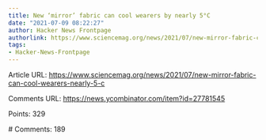 ```yaml
---
title: New ‘mirror’ fabric can cool wearers by nearly 5°C
date: "2021-07-09 08:22:27"
author: Hacker News Frontpage
authorlink: https://www.sciencemag.org/news/2021/07/new-mirror-fabric-can-cool-wearers-nearly-5-c
tags:
- Hacker-News-Frontpage
---
```


<p>Article URL: <a href="https://www.sciencemag.org/news/2021/07/new-mirror-fabric-can-cool-wearers-nearly-5-c">https://www.sciencemag.org/news/2021/07/new-mirror-fabric-can-cool-wearers-nearly-5-c</a></p>
<p>Comments URL: <a href="https://news.ycombinator.com/item?id=27781545">https://news.ycombinator.com/item?id=27781545</a></p>
<p>Points: 329</p>
<p># Comments: 189</p>
